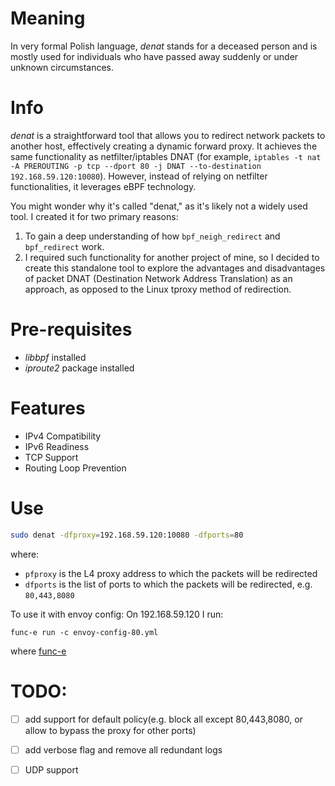 # Meaning
In very formal Polish language, _denat_ stands for a deceased person and is mostly used for individuals who have passed away suddenly or under unknown circumstances.

# Info
_denat_ is a straightforward tool that allows you to redirect network packets to another host, 
effectively creating a dynamic forward proxy. 
It achieves the same functionality as netfilter/iptables DNAT (for example, `iptables -t nat -A PREROUTING -p tcp --dport 80 -j DNAT --to-destination 192.168.59.120:10080`). 
However, instead of relying on netfilter functionalities, it leverages eBPF technology. 


You might wonder why it's called "denat," as it's likely not a widely used tool. I created it for two primary reasons:
1. To gain a deep understanding of how `bpf_neigh_redirect` and `bpf_redirect` work.
2. I required such functionality for another project of mine, so I decided to create this standalone tool to explore the advantages and disadvantages of packet DNAT (Destination Network Address Translation) as an approach, as opposed to the Linux tproxy method of redirection.

# Pre-requisites
- _libbpf_ installed
- _iproute2_ package installed

# Features
- IPv4 Compatibility
- IPv6 Readiness
- TCP Support
- Routing Loop Prevention

# Use
```bash
sudo denat -dfproxy=192.168.59.120:10080 -dfports=80
```
where: 
- `pfproxy` is the L4 proxy address to which the packets will be redirected
- `dfports` is the list of ports to which the packets will be redirected, e.g. `80,443,8080`

To use it with envoy config:
On 192.168.59.120 I run:

```
func-e run -c envoy-config-80.yml
```
where [func-e](https://func-e.io/)

# TODO:
- [ ] add support for default policy(e.g. block all except 80,443,8080, or allow to bypass the proxy for other ports)
- [ ] add verbose flag and remove all redundant logs
- [ ] UDP support



